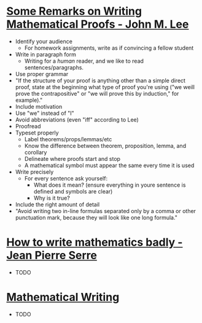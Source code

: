 # [Some Remarks on Writing Mathematical Proofs - John M. Lee](https://sites.math.washington.edu/~lee/Writing/writing-proofs.pdf)

- Identify your audience
  - For homework assignments, write as if convincing a fellow student
- Write in paragraph form
  - Writing for a _human_ reader, and we like to read sentences/paragraphs.
- Use proper grammar
- "If the structure of your proof is anything other than a simple direct proof, state at the beginning what type of proof you're using ("we weill prove the contrapositive" or "we will prove this by induction," for example)."
- Include motivation
- Use "we" instead of "I"
- Avoid abbreviations (even "iff" according to Lee)
- Proofread
- Typeset properly
  - Label theorems/props/lemmas/etc
  - Know the difference between theorem, proposition, lemma, and corollary
  - Delineate where proofs start and stop
  - A mathematical symbol must appear the same every time it is used
- Write precisely
  - For every sentence ask yourself:
    - What does it mean? (ensure everything in youre sentence is defined and symbols are clear)
    - Why is it true?
- Include the right amount of detail
- "Avoid writing two in-line formulas separated only by a comma or other punctuation mark, because they will look like one long formula."


# [How to write mathematics badly - Jean Pierre Serre](https://www.youtube.com/watch?v=ECQyFzzBHlo)
- TODO

# [Mathematical Writing](https://www.cadmo.ethz.ch/education/thesis/mathwriting.pdf)
- TODO
